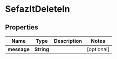 
# SefazItDeleteIn

## Properties
Name | Type | Description | Notes
------------ | ------------- | ------------- | -------------
**message** | **String** |  |  [optional]



